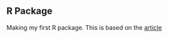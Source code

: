 ## R Package

Making my first R package.  This is based on the  [article](https://blog.methodsconsultants.com/posts/developing-r-packages-using-gitlab-ci-part-i/)

